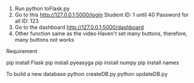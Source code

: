 1. Run
python toFlask.py
2. Go to this
http://127.0.0.1:5000/login
Student ID: 1 until 40
Password for all ID: 123 
3. Go to the dashboard
http://127.0.0.1:5000/dashboard
4. Other function same as the video 
Haven't set many buttons, therefore, many buttons not works


Requirement

pip install Flask
pip install pyeasyga
pip install numpy
pip install names


To build a new database 
python createDB.py
python updateDB.py